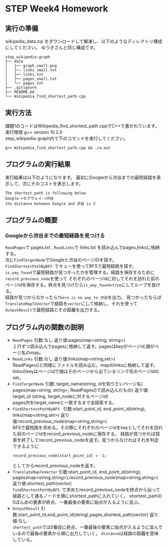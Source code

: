 # STEP&nbsp;Week4&nbsp;Homework
## 実行の準備
wikipedia_data.zip をダウンロードして解凍し、以下のようなディレクトリ構成にしてください。
ゆうきさんと同じ構成です。
<br>

```
step_wikipedia-graph
├── data
│   ├── graph_small.png
│   ├── links_small.txt
│   ├── links.txt
│   ├── pages_small.txt
│   └── pages.txt
├── .gitignore
├── README.md
└── Wikipedia_find_shortest_path.cpp
```

## 実行方法
課題1のコードはWikipedia_find_shortest_path.cppでC++で書かれています。<br>
実行環境 g++ version 10.2.0<br>
step_wikipedia-graph内で下のコマンドを実行してください。
```
g++ Wikipedia_find_shortest_path.cpp && ./a.out
```

## プログラムの実行結果
実行結果は以下のようになります。
最初にGoogleから渋谷までの最短経路を表示して、次にそのコストを表示します。

```
The shortest path is following below
Google->セグウェイ->渋谷
the distance between Google and 渋谷 is 2
```

## プログラムの概要
### Googleから渋谷までの最短経路を見つける
`ReadPages`で pages.txt , `ReadLinks`で links.txt を読み込んでpages,linksに格納する。<br>
次に`FindTargetNode`でGoogleと渋谷のページIDを探す。<br>
`FindShortestPathByBFS `でキューを使ってBFSで最短経路を探す。`is_way_found`で最短経路が見つかったかを管理する。経路を保存するために`record_previous_node`を使って
それぞれのページidに対してそれを訪れた前のページidを保存する。終点を見つけたら`is_way_found=true`にしてループを抜ける。<br>
経路が見つからなかったら`There is no way to 渋谷`を出力。
見つかったならば`TranslateMapToVector`で経路を`vector`にして格納し、それを使って`OutputResult`で最短経路とその距離を出力する。

## プログラム内の関数の説明
- `ReadPages`
    引数:なし
    返り値:pages(map<string, string>)<br>
    １行ずつ読み込んでpagesに格納して返す。pagesはkeyがページid,値がページ名のmap。<br>
- `ReadLinks`
    引数:なし
    返り値:links(map<string,set<string>>)<br>
    ReadPages()と同様にファイルを読み込む。mapのlinksに格納して返す。linksのkeyはページidで値はそのページから出ているリンク先のページidのset。<br>
- `FindTargetNode`
    引数: target_name(string, idを知りたいページ名) pages(map<string, string>, ReadPages()で読み込んだもの)
    返り値: target_id (string, target_nodeに対するページid)<br>
    pages内をtarget_nameと一致するまで全探索する。
- `FindShortestPathByBFS `
    引数:start_point_id, end_point_id(string), links(map<string,set<string>>)
    返り値:record_previous_node(map<string,string>)<br>
    BFSで最短路を求める。その際にそれぞれのページidをkeyとしてそれを訪れた前のページidをrecord_previous_nodeに保存する。
    経路が見つかれば探索を終了してrecord_previous_nodeを返す。見つからなければそれを判定できるように
    ```
    record_previous_node[start_point_id] = -1;
    ```
    としてからrecord_previous_nodeを返す。
- `TranslateMapToVector`
    引数:start_point_id, end_point_id(string), pages(map<string,string>),record_previous_node(map<string,string>)
    返り値:shortest_path(vector<string>)<br>
    `FindShortestPathByBFS `で求めたrecord_previous_nodeを終点から辿って経路として通るノードを順にshortest_pathに入れていく。
    shortest_pathの0ばんめの要素が終点、一番最後の要素に始点が入るように並ぶ。
- `OutputResult`
    引数:start_point_id,end_point_id(string),pages,shortest_path(vector<string>)
    返り値:なし<br>
    `shortest_path`では0番目に終点、一番最後の要素に始点が入るように並んでいるので最後の要素から順に出力していく。
    `distance`は経路の距離を意味している。